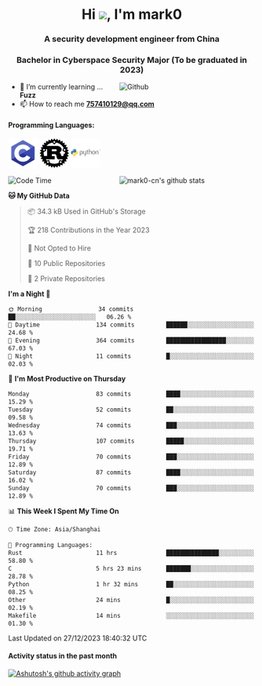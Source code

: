 <h1 align="center">Hi <img src="https://raw.githubusercontent.com/iampavangandhi/iampavangandhi/master/gifs/Hi.gif" width="30px">, I'm mark0</h1>

<h3 align="center">A security development engineer from China</h3>
<h3 align="center">Bachelor in Cyberspace Security Major (To be graduated in 2023)</h3>

<img width="55%" align="right" alt="Github" src="https://raw.githubusercontent.com/onimur/.github/master/.resources/git-header.svg" />

<!-- - 🔭 I’m currently working on **vKarma Webapp** -->
<!-- - 💬 Ask me about ... **Web Develpoment** -->
<!-- - 😄 Employement ... **Open for intern opportunities** -->
<!-- - ⚡ Fun fact ... **Anime**❤ -->
- 🌱 I’m currently learning ... **Fuzz**
- 📫 How to reach me **757410129@qq.com**
<!-- - 📨 Or reach me **757410129@qq.com** -->

<h4>Programming Languages: </h4>
<p align="left">
 <img style="margin: auto;" src="https://raw.githubusercontent.com/sachinverma53121/sachinverma53121/master/icons/c.png" alt=c width="60" height="60"/>
 <img style="margin: auto;" src="https://raw.githubusercontent.com/mark0-cn/blog_img/master/img/202309031232124.png" alt=cplusplus width="60" height="60"/>
 <img style="margin: auto;" src="https://raw.githubusercontent.com/sachinverma53121/sachinverma53121/master/icons/python.png" alt=python width="60" height="60"/>
</p>


<img width="55%" align="right" alt="mark0-cn's github stats" src="https://github-readme-stats.vercel.app/api?username=mark0-cn&show_icons=true&hide_border=true" />

<!--START_SECTION:waka-->
![Code Time](http://img.shields.io/badge/Code%20Time-1%2C547%20hrs%2034%20mins-blue)

**🐱 My GitHub Data** 

> 📦 34.3 kB Used in GitHub's Storage 
 > 
> 🏆 218 Contributions in the Year 2023
 > 
> 🚫 Not Opted to Hire
 > 
> 📜 10 Public Repositories 
 > 
> 🔑 2 Private Repositories 
 > 
**I'm a Night 🦉** 

```text
🌞 Morning                34 commits          ██░░░░░░░░░░░░░░░░░░░░░░░   06.26 % 
🌆 Daytime                134 commits         ██████░░░░░░░░░░░░░░░░░░░   24.68 % 
🌃 Evening                364 commits         █████████████████░░░░░░░░   67.03 % 
🌙 Night                  11 commits          █░░░░░░░░░░░░░░░░░░░░░░░░   02.03 % 
```
📅 **I'm Most Productive on Thursday** 

```text
Monday                   83 commits          ████░░░░░░░░░░░░░░░░░░░░░   15.29 % 
Tuesday                  52 commits          ██░░░░░░░░░░░░░░░░░░░░░░░   09.58 % 
Wednesday                74 commits          ███░░░░░░░░░░░░░░░░░░░░░░   13.63 % 
Thursday                 107 commits         █████░░░░░░░░░░░░░░░░░░░░   19.71 % 
Friday                   70 commits          ███░░░░░░░░░░░░░░░░░░░░░░   12.89 % 
Saturday                 87 commits          ████░░░░░░░░░░░░░░░░░░░░░   16.02 % 
Sunday                   70 commits          ███░░░░░░░░░░░░░░░░░░░░░░   12.89 % 
```


📊 **This Week I Spent My Time On** 

```text
🕑︎ Time Zone: Asia/Shanghai

💬 Programming Languages: 
Rust                     11 hrs              ███████████████░░░░░░░░░░   58.80 % 
C                        5 hrs 23 mins       ███████░░░░░░░░░░░░░░░░░░   28.78 % 
Python                   1 hr 32 mins        ██░░░░░░░░░░░░░░░░░░░░░░░   08.25 % 
Other                    24 mins             █░░░░░░░░░░░░░░░░░░░░░░░░   02.19 % 
Makefile                 14 mins             ░░░░░░░░░░░░░░░░░░░░░░░░░   01.30 % 
```


 Last Updated on 27/12/2023 18:40:32 UTC
<!--END_SECTION:waka-->

<h4>Activity status in the past month</h4>

[![Ashutosh's github activity graph](https://github-readme-activity-graph.vercel.app/graph?username=mark0-cn&theme=dracula)](https://github.com/ashutosh00710/github-readme-activity-graph)

<!--
**mark0-cn/mark0-cn** is a ✨ _special_ ✨ repository because its `README.md` (this file) appears on your GitHub profile.

Here are some ideas to get you started:

- 🔭 I’m currently working on ...
- 🌱 I’m currently learning ...
- 👯 I’m looking to collaborate on ...
- 🤔 I’m looking for help with ...
- 💬 Ask me about ...
- 📫 How to reach me: ...
- 😄 Pronouns: ...
- ⚡ Fun fact: ...
-->
